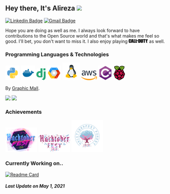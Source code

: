 ## Hey there, It's Alireza <img src="https://media.giphy.com/media/hvRJCLFzcasrR4ia7z/giphy.gif" width="25px">

[![Linkedin Badge](https://img.shields.io/badge/-Linkedin-blue?style=flat-square&logo=Linkedin&logoColor=white&link=https://www.linkedin.com/in/ali-reza-yahyapour-18b896164/)](https://www.linkedin.com/in/ali-reza-yahyapour-18b896164/) [![Gmail Badge](https://img.shields.io/badge/-Gmail-c14438?style=flat-square&logo=Gmail&logoColor=white&link=mailto:lnxpylnxpy@gmail.com)](mailto:lnxpylnxpy@gmail.com)

Hope you are doing as well as me. I always look forward to have contributions to the Open Source world and that's what makes me feel so good. I'll bet, you don't want to miss it. I also enjoy playing <img src="https://github.com/lnxpy/lnxpy/blob/main/icons/call.svg" width="60"> as well.

### Programming Languages & Technologies
<img src="https://github.com/lnxpy/lnxpy/blob/main/icons/python.svg" width="45"> <img src="https://github.com/lnxpy/lnxpy/blob/main/icons/docker.svg" width="45"> <img src="https://github.com/lnxpy/lnxpy/blob/main/icons/django%20(1).svg" width="29"> <img src="https://github.com/lnxpy/lnxpy/blob/main/icons/google-cloud-platform.svg" width="45"> <img src="https://github.com/lnxpy/lnxpy/blob/main/icons/linux.svg" width="55"> <img src="https://github.com/lnxpy/lnxpy/blob/main/icons/aws.svg" width="50"> <img src="https://github.com/lnxpy/lnxpy/blob/main/icons/csharp.svg" width="45"> <img src="https://github.com/lnxpy/lnxpy/blob/main/icons/raspberry.svg" width="35">

By [Graphic Mall](https://iconscout.com/contributors/iconsvalley).

<img src = "https://github-readme-stats.vercel.app/api/top-langs/?username=lnxpy&layout=compact"> <img src = "https://github-readme-stats.vercel.app/api?username=lnxpy&show_icons=true&hide=[%22issues%22]">

### Achievements
<img src="https://github.com/lnxpy/lnxpy/blob/main/icons/hacktoberfest2019.svg" width="100"> <img src="https://github.com/lnxpy/lnxpy/blob/main/icons/hacktoberfest-full-logo.svg" width="100"> <img src="https://github.com/lnxpy/lnxpy/blob/main/icons/hacktobertree.png" width="100">

### Currently Working on..
[![Readme Card](https://github-readme-stats.vercel.app/api/pin/?username=dbmqproject&repo=dbmq)](https://github.com/dbmqproject/dbmq)

##### Last Update on May 1, 2021
